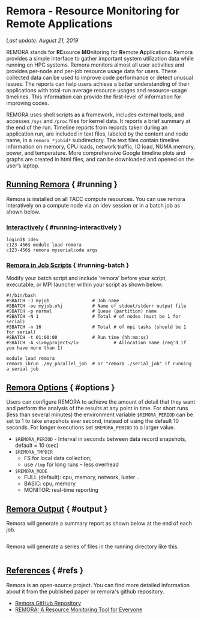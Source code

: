 # Remora - Resource Monitoring for Remote Applications
*Last update: August 21, 2019*

REMORA stands for **RE**source **MO**nitoring for **R**emote **A**pplications. Remora provides a simple interface to gather important system utilization data while running on HPC systems. Remora monitors almost all user activities and provides per-node and per-job resource usage data for users. These collected data can be used to improve code performance or detect unusual issues. The reports can help users achieve a better understanding of their applications with total-run average resource usages and resource-usage timelines. This information can provide the first-level of information for improving codes.

REMORA uses shell scripts as a framework, includes external tools, and accesses `/sys` and `/proc` files for kernel data. It reports a brief summary at the end of the run.  Timeline reports from  records taken during an application run, are included in text files, labeled by the content and node name, in a `remora_*jobid*` subdirectory.  The text files contain timeline information on memory, CPU loads, network traffic, IO load, NUMA memory, power, and temperature. More comprehensive Google timeline plots and graphs are created in html files, and can be downloaded and opened on the user’s laptop.


## [Running Remora](#running) { #running }

Remora is installed on all TACC compute resources. You can use remora interatively on a compute node via an idev session or in a batch job as shown below. 

### [Interactively](#running-interactively) { #running-interactively }

<!-- get an copute node -->
``` cmd-line
login1$ idev
c123-456$ module load remora
c123-456$ remora myserialcode args
```

### [Remora in Job Scripts](#running-batch) { #running-batch }

Modify your batch script and include 'remora' before your script, executable, or MPI launcher within your script as shown below:

``` job-script
#!/bin/bash
#SBATCH -J myjob           		# Job name
#SBATCH -oe myjob.o%j      		# Name of stdout/stderr output file
#SBATCH -p normal          		# Queue (partition) name
#SBATCH -N 1               		# Total # of nodes (must be 1 for serial)
#SBATCH -n 16              		# Total # of mpi tasks (should be 1 for serial)
#SBATCH -t 01:00:00        		# Run time (hh:mm:ss)
#SBATCH -A <i>myproject</i>     		# Allocation name (req'd if you have more than 1)

module load remora 
remora ibrun ./my_parallel_job	# or "remora ./serial_job" if running a serial job
```


## [Remora Options](#options) { #options }

Users can configure REMORA to achieve the amount of detail that they want and perform the analysis of the results at any point in time. For short runs (less than several minutes) the environment variable `$REMORA_PERIOD` can be set to 1 to take snapshots ever second, instead of using the default 10 seconds. For longer executions set `$REMORA_PERIOD` to a larger value.

* `$REMORA_PERIOD` - Interval in seconds between data record snapshots, default = 10 (sec)
* `$REMORA_TMPDIR`
	* FS for local data collection;
	* use `/tmp` for long runs – less overhead 
* `$REMORA_MODE`
	* FULL (default): cpu, memory, network, luster ..
	* BASIC: cpu, memory
	* MONITOR:  real-time reporting


## [Remora Output](#output) { #output }

Remora will generate a summary report as shown below at the end of each job.

<figure id="figure1">
<img alt="" src="../imgs/remora-1.png"><figcaption></figcaption></figure>

Remora will generate a series of files in the running directory like this.  

<figure id="figure2">
<img alt="" src="../imgs/remora-2.png"><figcaption></figcaption></figure>


## [References](#refs) { #refs }

Remora is an open-source project. You can find more detailed information about it from the published paper or remora's github repository.

* [Remora GitHub Repository](https://github.com/TACC/remora)
* [REMORA: A Resource Monitoring Tool for Everyone](https://dl.acm.org/citation.cfm?id=2834999)



